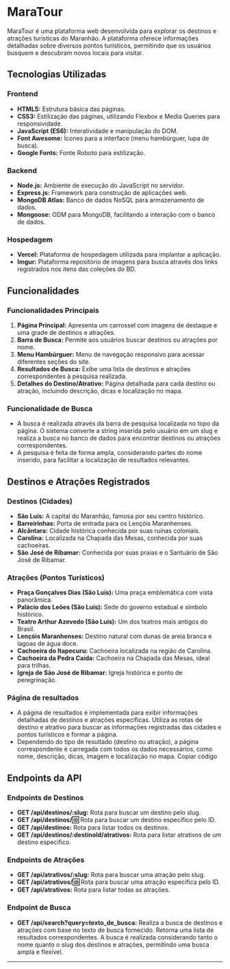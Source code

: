# MaraTour

MaraTour é uma plataforma web desenvolvida para explorar os destinos e atrações turísticas do Maranhão. A plataforma oferece informações detalhadas sobre diversos pontos turísticos, permitindo que os usuários busquem e descubram novos locais para visitar.

## Tecnologias Utilizadas

### Frontend
- **HTML5:** Estrutura básica das páginas.
- **CSS3:** Estilização das páginas, utilizando Flexbox e Media Queries para responsividade.
- **JavaScript (ES6):** Interatividade e manipulação do DOM.
- **Font Awesome:** Ícones para a interface (menu hambúrguer, lupa de busca).
- **Google Fonts:** Fonte Roboto para estilização.

### Backend
- **Node.js:** Ambiente de execução do JavaScript no servidor.
- **Express.js:** Framework para construção de aplicações web.
- **MongoDB Atlas:** Banco de dados NoSQL para armazenamento de dados.
- **Mongoose:** ODM para MongoDB, facilitando a interação com o banco de dados.

### Hospedagem
- **Vercel:** Plataforma de hospedagem utilizada para implantar a aplicação.
- **Imgur:** Plataforma repositório de imagens para busca através dos links registrados nos itens das coleções do BD. 

## Funcionalidades

### Funcionalidades Principais
1. **Página Principal:** Apresenta um carrossel com imagens de destaque e uma grade de destinos e atrações.
2. **Barra de Busca:** Permite aos usuários buscar destinos ou atrações por nome.
3. **Menu Hambúrguer:** Menu de navegação responsivo para acessar diferentes seções do site.
4. **Resultados de Busca:** Exibe uma lista de destinos e atrações correspondentes à pesquisa realizada.
5. **Detalhes do Destino/Atrativo:** Página detalhada para cada destino ou atração, incluindo descrição, dicas e localização no mapa.

### Funcionalidade de Busca
- A busca é realizada através da barra de pesquisa localizada no topo da página. O sistema converte a string inserida pelo usuário em um slug e realiza a busca no banco de dados para encontrar destinos ou atrações correspondentes.
- A pesquisa é feita de forma ampla, considerando partes do nome inserido, para facilitar a localização de resultados relevantes.

## Destinos e Atrações Registrados

### Destinos (Cidades)
- **São Luís:** A capital do Maranhão, famosa por seu centro histórico.
- **Barreirinhas:** Porta de entrada para os Lençóis Maranhenses.
- **Alcântara:** Cidade histórica conhecida por suas ruínas coloniais.
- **Carolina:** Localizada na Chapada das Mesas, conhecida por suas cachoeiras.
- **São José de Ribamar:** Conhecida por suas praias e o Santuário de São José de Ribamar.

### Atrações (Pontos Turísticos)
- **Praça Gonçalves Dias (São Luís):** Uma praça emblemática com vista panorâmica.
- **Palácio dos Leões (São Luís):** Sede do governo estadual e símbolo histórico.
- **Teatro Arthur Azevedo (São Luís):** Um dos teatros mais antigos do Brasil.
- **Lençóis Maranhenses:** Destino natural com dunas de areia branca e lagoas de água doce.
- **Cachoeira do Itapecuru:** Cachoeira localizada na região de Carolina.
- **Cachoeira da Pedra Caída:** Cachoeira na Chapada das Mesas, ideal para trilhas.
- **Igreja de São José de Ribamar:** Igreja histórica e ponto de peregrinação.

### Página de resultados
- A página de resultados é implementada para exibir informações detalhadas de destinos e atrações específicas. Utiliza as rotas de destino e atrativo para buscar as informações registradas das cidades e pontos turísticos e formar a página.
- Dependendo do tipo de resultado (destino ou atração), a página correspondente é carregada com todos os dados necessários, como nome, descrição, dicas, imagem e localização no mapa.
Copiar código
## Endpoints da API

### Endpoints de Destinos
- **GET /api/destinos/:slug:** Rota para buscar um destino pelo slug.
- **GET /api/destinos/:id:** Rota para buscar um destino específico pelo ID.
- **GET /api/destinos:** Rota para listar todos os destinos.
- **GET /api/destinos/:destinoId/atrativos:** Rota para listar atrativos de um destino específico.

### Endpoints de Atrações
- **GET /api/atrativos/:slug:** Rota para buscar uma atração pelo slug.
- **GET /api/atrativos/:id:** Rota para buscar uma atração específica pelo ID.
- **GET /api/atrativos:** Rota para listar todas as atrações.

### Endpoint de Busca
- **GET /api/search?query=texto_de_busca:** Realiza a busca de destinos e atrações com base no texto de busca fornecido. Retorna uma lista de resultados correspondentes. A busca é realizada considerando tanto o nome quanto o slug dos destinos e atrações, permitindo uma busca ampla e flexível.

---